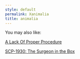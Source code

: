 ```yaml
---
style: default
permalink: Xanimalia
title: animalia
---
```

You may also like:

[A Lack Of Proper Procedure](http://scp-wiki.net/a-lack-of-proper-procedure)

[SCP-1930: The Surgeon in the Box](http://scp-wiki.net/scp-1930)

